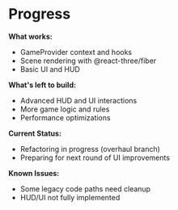 # Progress

**What works:**
- GameProvider context and hooks
- Scene rendering with @react-three/fiber
- Basic UI and HUD

**What's left to build:**
- Advanced HUD and UI interactions
- More game logic and rules
- Performance optimizations

**Current Status:**
- Refactoring in progress (overhaul branch)
- Preparing for next round of UI improvements

**Known Issues:**
- Some legacy code paths need cleanup
- HUD/UI not fully implemented
